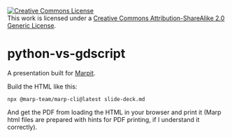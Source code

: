 <a rel="license" href="http://creativecommons.org/licenses/by-sa/2.0/"><img alt="Creative Commons License" style="border-width:0" src="https://i.creativecommons.org/l/by-sa/2.0/80x15.png" /></a><br />This work is licensed under a <a rel="license" href="http://creativecommons.org/licenses/by-sa/2.0/">Creative Commons Attribution-ShareAlike 2.0 Generic License</a>.

# python-vs-gdscript
A presentation built for [Marpit](https://marpit.marp.app/).

Build the HTML like this:

    npx @marp-team/marp-cli@latest slide-deck.md

And get the PDF from loading the HTML in your browser and print it (Marp html
files are prepared with hints for PDF printing, if I understand it correctly).
